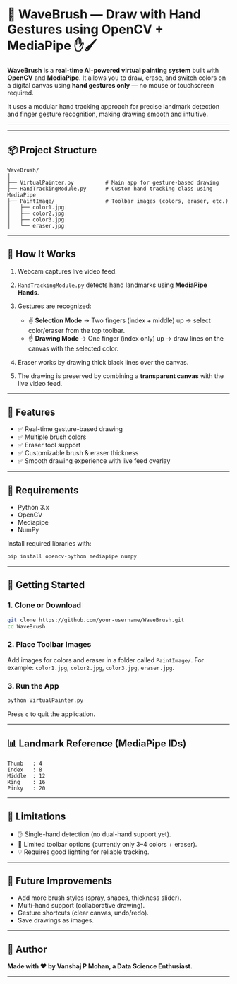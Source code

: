 # 🌊 WaveBrush — Draw with Hand Gestures using OpenCV + MediaPipe ✋🖌️

**WaveBrush** is a **real-time AI-powered virtual painting system** built with **OpenCV** and **MediaPipe**.
It allows you to draw, erase, and switch colors on a digital canvas using **hand gestures only** — no mouse or touchscreen required.

It uses a modular hand tracking approach for precise landmark detection and finger gesture recognition, making drawing smooth and intuitive.

---

<!-- ## 📸 Demo

<p align="center">  
  <img src="" width="120"/>  
  <img src="" width="120"/>  
  <img src="" width="120"/>  
</p>   -->

---

## 📦 Project Structure

```
WaveBrush/
│
├── VirtualPainter.py          # Main app for gesture-based drawing
├── HandTrackingModule.py      # Custom hand tracking class using MediaPipe
├── PaintImage/                # Toolbar images (colors, eraser, etc.)
│   ├── color1.jpg
│   ├── color2.jpg
│   ├── color3.jpg
│   └── eraser.jpg
```

---

## 🧠 How It Works

1. Webcam captures live video feed.
2. `HandTrackingModule.py` detects hand landmarks using **MediaPipe Hands**.
3. Gestures are recognized:

   * ✌️ **Selection Mode** → Two fingers (index + middle) up → select color/eraser from the top toolbar.
   * ☝️ **Drawing Mode** → One finger (index only) up → draw lines on the canvas with the selected color.
4. Eraser works by drawing thick black lines over the canvas.
5. The drawing is preserved by combining a **transparent canvas** with the live video feed.

---

## 📌 Features

* ✅ Real-time gesture-based drawing
* ✅ Multiple brush colors
* ✅ Eraser tool support
* ✅ Customizable brush & eraser thickness
* ✅ Smooth drawing experience with live feed overlay

---

## 🔧 Requirements

* Python 3.x
* OpenCV
* Mediapipe
* NumPy

Install required libraries with:

```bash
pip install opencv-python mediapipe numpy
```

---

## 🚀 Getting Started

### 1. Clone or Download

```bash
git clone https://github.com/your-username/WaveBrush.git
cd WaveBrush
```

### 2. Place Toolbar Images

Add images for colors and eraser in a folder called `PaintImage/`.
For example: `color1.jpg`, `color2.jpg`, `color3.jpg`, `eraser.jpg`.

### 3. Run the App

```bash
python VirtualPainter.py
```

Press `q` to quit the application.

---

## 📊 Landmark Reference (MediaPipe IDs)

```
Thumb   : 4
Index   : 8
Middle  : 12
Ring    : 16
Pinky   : 20
```

---

## 🚫 Limitations

* ✋ Single-hand detection (no dual-hand support yet).
* 🎨 Limited toolbar options (currently only 3–4 colors + eraser).
* 💡 Requires good lighting for reliable tracking.

---

## 🧩 Future Improvements

* Add more brush styles (spray, shapes, thickness slider).
* Multi-hand support (collaborative drawing).
* Gesture shortcuts (clear canvas, undo/redo).
* Save drawings as images.

---

## 👤 Author

**Made with ❤️ by Vanshaj P Mohan, a Data Science Enthusiast.**

---

